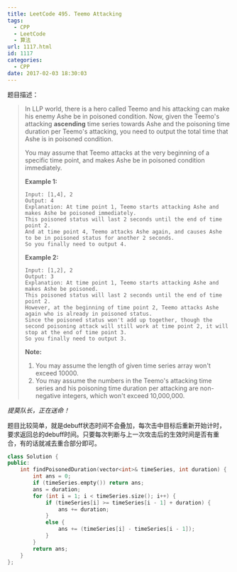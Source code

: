 ```yaml
---
title: LeetCode 495. Teemo Attacking
tags:
  - CPP
  - LeetCode
  - 算法
url: 1117.html
id: 1117
categories:
  - CPP
date: 2017-02-03 18:30:03
---
```

题目描述：

> In LLP world, there is a hero called Teemo and his attacking can make his enemy Ashe be in poisoned condition. Now, given the Teemo's attacking **ascending** time series towards Ashe and the poisoning time duration per Teemo's attacking, you need to output the total time that Ashe is in poisoned condition.
>
> You may assume that Teemo attacks at the very beginning of a specific time point, and makes Ashe be in poisoned condition immediately.
>
> **Example 1:**
>
> ```
> Input: [1,4], 2
> Output: 4
> Explanation: At time point 1, Teemo starts attacking Ashe and makes Ashe be poisoned immediately. 
> This poisoned status will last 2 seconds until the end of time point 2. 
> And at time point 4, Teemo attacks Ashe again, and causes Ashe to be in poisoned status for another 2 seconds. 
> So you finally need to output 4.
>
> ```
>
> **Example 2:**
>
> ```
> Input: [1,2], 2
> Output: 3
> Explanation: At time point 1, Teemo starts attacking Ashe and makes Ashe be poisoned. 
> This poisoned status will last 2 seconds until the end of time point 2. 
> However, at the beginning of time point 2, Teemo attacks Ashe again who is already in poisoned status. 
> Since the poisoned status won't add up together, though the second poisoning attack will still work at time point 2, it will stop at the end of time point 3. 
> So you finally need to output 3.
>
> ```
>
> **Note:**
>
> 1. You may assume the length of given time series array won't exceed 10000.
> 2. You may assume the numbers in the Teemo's attacking time series and his poisoning time duration per attacking are non-negative integers, which won't exceed 10,000,000.

*提莫队长，正在送命！*

题目比较简单，就是debuff状态时间不会叠加，每次击中目标后重新开始计时，要求返回总的debuff时间。只要每次判断与上一次攻击后的生效时间是否有重合，有的话就减去重合部分即可。

```cpp
class Solution {
public:
    int findPoisonedDuration(vector<int>& timeSeries, int duration) {
        int ans = 0;
        if (timeSeries.empty()) return ans;
        ans = duration;
        for (int i = 1; i < timeSeries.size(); i++) {
            if (timeSeries[i] >= timeSeries[i - 1] + duration) {
                ans += duration;
            }
            else {
                ans += (timeSeries[i] - timeSeries[i - 1]);
            }
        }
        return ans;
    }
};
```

